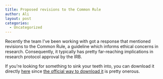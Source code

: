 ```yaml
---
title: Proposed revisions to the Common Rule
author: Ali
layout: post
categories:
  - Uncategorized
---
```


Recently the team I've been working with got a response that mentioned revisions to the Common Rule, a guideline which informs ethical concerns in research. Consequently, it typically has pretty far-reaching implications in research protocol approval by the IRB.

If you're looking for something to sink your teeth into, you can download it directly [here][1] since [the official way to download it][2] is pretty onerous.

[1]:/media/proposed-common-rule-revisions.pdf
[2]:http://www.nap.edu/openbook.php?record_id=18614